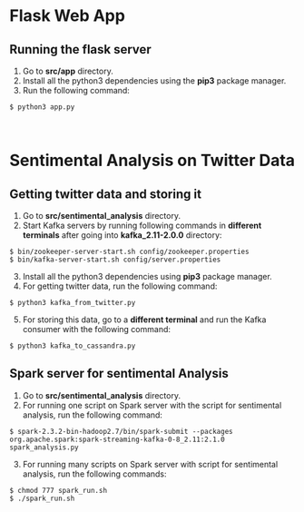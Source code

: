 # Flask Web App

## Running the flask server

1. Go to **src/app** directory.
2. Install all the python3 dependencies using the **pip3** package manager.
3. Run the following command:
```
$ python3 app.py
```
<br/>

# Sentimental Analysis on Twitter Data

## Getting twitter data and storing it

1. Go to **src/sentimental_analysis** directory.
2. Start Kafka servers by running following commands in **different terminals** after going into **kafka_2.11-2.0.0** directory:
```
$ bin/zookeeper-server-start.sh config/zookeeper.properties
$ bin/kafka-server-start.sh config/server.properties
```
3. Install all the python3 dependencies using **pip3** package manager.
4. For getting twitter data, run the following command:
```
$ python3 kafka_from_twitter.py
```
5. For storing this data, go to a **different terminal** and run the Kafka consumer with the following command:
```
$ python3 kafka_to_cassandra.py
```

## Spark server for sentimental Analysis

1. Go to **src/sentimental_analysis** directory.
2. For running one script on Spark server with the script for sentimental analysis, run the following command:
```
$ spark-2.3.2-bin-hadoop2.7/bin/spark-submit --packages org.apache.spark:spark-streaming-kafka-0-8_2.11:2.1.0 spark_analysis.py
```
3. For running many scripts on Spark server with script for sentimental analysis, run the following commands:
```
$ chmod 777 spark_run.sh
$ ./spark_run.sh
```
